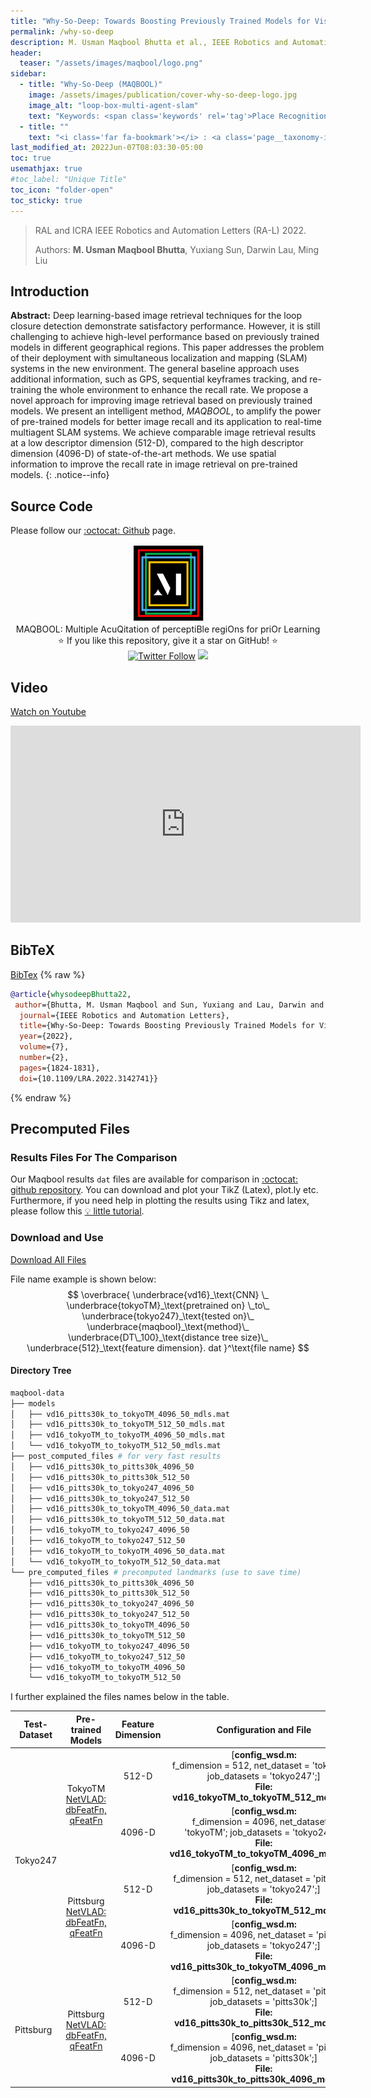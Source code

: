 ```yaml
---
title: "Why-So-Deep: Towards Boosting Previously Trained Models for Visual Place Recognition"
permalink: /why-so-deep
description: M. Usman Maqbool Bhutta et al., IEEE Robotics and Automation Letters (RA-L), 2022.
header:
  teaser: "/assets/images/maqbool/logo.png"
sidebar:
  - title: "Why-So-Deep (MAQBOOL)"
    image: /assets/images/publication/cover-why-so-deep-logo.jpg
    image_alt: "loop-box-multi-agent-slam"
    text: "Keywords: <span class='keywords' rel='tag'>Place Recognition</span> <span class='keywords' rel='tag'>Image Retrieval</span>" 
  - title: ""
    text: "<i class='far fa-bookmark'></i> : <a class='page__taxonomy-item ' href='https://arxiv.org/abs/2201.03212'><i class='fas fa-file-pdf' aria-hidden='true'></i> arXiv</a> <a class='page__taxonomy-item ' href='#video'><i class='fab fa-youtube'></i> Video</a> <a class='page__taxonomy-item ' href='#bibtex'><i class='fas fa-file-alt'></i> BibTeX</a>" 
last_modified_at: 2022Jun-07T08:03:30-05:00
toc: true     
usemathjax: true
#toc_label: "Unique Title"
toc_icon: "folder-open" 
toc_sticky: true
---
```


> RAL and ICRA IEEE Robotics and Automation Letters (RA-L) 2022.
>
> Authors: **M. Usman Maqbool Bhutta**, Yuxiang Sun, Darwin Lau, Ming Liu

## Introduction 

**Abstract:**  Deep learning-based image retrieval techniques for the loop closure detection demonstrate satisfactory performance. However, it is still challenging to achieve high-level performance based on previously trained models in different geographical regions. This paper addresses the problem of their deployment with simultaneous localization and mapping (SLAM) systems in the new environment. The general baseline approach uses additional information, such as GPS, sequential keyframes tracking, and re-training the whole environment to enhance the recall rate. We propose a novel approach for improving image retrieval based on previously trained models. We present an intelligent method, _MAQBOOL_, to amplify the power of pre-trained models for better image recall and its application to real-time multiagent SLAM systems. We achieve comparable image retrieval results at a low descriptor dimension (512-D), compared to the high descriptor dimension (4096-D) of state-of-the-art methods. We use spatial information to improve the recall rate in image retrieval on pre-trained models.
{: .notice--info}


## Source Code

 Please follow our [:octocat: Github](https://github.com/usmanmaqbool/why-so-deep) page.
<p align="center">
   <img src="/assets/images/maqbool/maqbool.png" alt="why-so-deep" style="height: 124px;"> <br>
   MAQBOOL: Multiple AcuQitation of perceptiBle regiOns for priOr Learning <br>
  ⭐️ If you like this repository, give it a star on GitHub! ⭐️
  <br>
  <a href="https://twitter.com/MUsmanMBhutta"><img src="https://img.shields.io/twitter/follow/MUsmanMBhutta.svg?style=social" alt="Twitter Follow" /></a>
  <a href="#license"><img src="https://img.shields.io/github/license/sourcerer-io/hall-of-fame.svg?colorB=ff0000"></a>
</p>



## Video 

<a class="page__taxonomy-item " href="https://youtu.be/Ewdo6u0u764">Watch on <i class='fab fa-youtube'></i> Youtube</a>
<iframe width="560" height="315" src="https://www.youtube.com/embed/Ewdo6u0u764" title="YouTube video player" frameborder="0" allow="accelerometer; autoplay; clipboard-write; encrypted-media; gyroscope; picture-in-picture" allowfullscreen></iframe>




## BibTeX
<a class="page__taxonomy-item " href="/assets/bibtex/why-so-deep-bhutta.bib"><i class="fas fa-download"></i> BibTex</a>
{% raw %}
```bib
@article{whysodeepBhutta22,
 author={Bhutta, M. Usman Maqbool and Sun, Yuxiang and Lau, Darwin and Liu, Ming},
  journal={IEEE Robotics and Automation Letters}, 
  title={Why-So-Deep: Towards Boosting Previously Trained Models for Visual Place Recognition}, 
  year={2022},
  volume={7},
  number={2},
  pages={1824-1831},
  doi={10.1109/LRA.2022.3142741}}
```
{% endraw %}


## Precomputed Files

### Results Files For The Comparison

Our Maqbool results `dat` files are available for comparison in [:octocat: github repository](https://github.com/UsmanMaqbool/why-so-deep#results). You can download and plot your TikZ (Latex), plot.ly etc. Furthermore, if you need help in plotting the results using Tikz and latex, please follow this [💡 little tutorial](https://usmanmaqbool.github.io/how-to-add-tikz-graphs-in-latex/).


### Download and Use

<a class="page__taxonomy-item " href="https://hkustconnect-my.sharepoint.com/:f:/g/personal/mumbhutta_connect_ust_hk/EuFuBFc0azlFrO_XzHJtH1UBKN3uPbQwVyUN82OhEOvbKg"><i class="fas fa-download"></i> Download All Files</a>

File name example is shown below:
$$
\overbrace{
    \underbrace{vd16}_\text{CNN} \_
    \underbrace{tokyoTM}_\text{pretrained on} \_to\_
    \underbrace{tokyo247}_\text{tested on}\_
    \underbrace{maqbool}_\text{method}\_
    \underbrace{DT\_100}_\text{distance tree size}\_
    \underbrace{512}_\text{feature dimension}.
    dat
   }^\text{file name}
$$

#### Directory Tree 
```sh
maqbool-data
├── models
│   ├── vd16_pitts30k_to_tokyoTM_4096_50_mdls.mat
│   ├── vd16_pitts30k_to_tokyoTM_512_50_mdls.mat
│   ├── vd16_tokyoTM_to_tokyoTM_4096_50_mdls.mat
│   └── vd16_tokyoTM_to_tokyoTM_512_50_mdls.mat
├── post_computed_files # for very fast results
│   ├── vd16_pitts30k_to_pitts30k_4096_50
│   ├── vd16_pitts30k_to_pitts30k_512_50
│   ├── vd16_pitts30k_to_tokyo247_4096_50
│   ├── vd16_pitts30k_to_tokyo247_512_50
│   ├── vd16_pitts30k_to_tokyoTM_4096_50_data.mat
│   ├── vd16_pitts30k_to_tokyoTM_512_50_data.mat
│   ├── vd16_tokyoTM_to_tokyo247_4096_50
│   ├── vd16_tokyoTM_to_tokyo247_512_50
│   ├── vd16_tokyoTM_to_tokyoTM_4096_50_data.mat
│   └── vd16_tokyoTM_to_tokyoTM_512_50_data.mat
└── pre_computed_files # precomputed landmarks (use to save time)
    ├── vd16_pitts30k_to_pitts30k_4096_50
    ├── vd16_pitts30k_to_pitts30k_512_50
    ├── vd16_pitts30k_to_tokyo247_4096_50
    ├── vd16_pitts30k_to_tokyo247_512_50
    ├── vd16_pitts30k_to_tokyoTM_4096_50
    ├── vd16_pitts30k_to_tokyoTM_512_50
    ├── vd16_tokyoTM_to_tokyo247_4096_50
    ├── vd16_tokyoTM_to_tokyo247_512_50
    ├── vd16_tokyoTM_to_tokyoTM_4096_50
    └── vd16_tokyoTM_to_tokyoTM_512_50
```

I further explained the files names below in the table.

<table>
    <thead>
        <tr>
            <th>Test-Dataset</th>
            <th class="text-center">Pre-trained Models</th>
            <th class="text-center">Feature Dimension</th>
            <th class="text-center">Configuration and File</th>
        </tr>
    </thead>
    <tbody>
        <tr>
            <td rowspan=4>Tokyo247 </td>
            <td rowspan=2 align="center">TokyoTM <br> <a href="https://hkustconnect-my.sharepoint.com/:f:/g/personal/mumbhutta_connect_ust_hk/EtG4Cg9wxulHlL91yv8M4jgBgiH5Gi3_wJNuYO3FsgCgQA?e=eJYJYg">NetVLAD: dbFeatFn, qFeatFn </a> </td>
            <td align="center">512-D</td>
            <td align="center">[<span style="font-weight: bold;">config_wsd.m:</span> <br> f_dimension = 512, net_dataset = 'tokyoTM'; job_datasets = 'tokyo247';] <br> <b> File: vd16_tokyoTM_to_tokyoTM_512_mdls.mat  </b></td>
        </tr>
        <tr>
            <td align="center">4096-D</td>
            <td align="center">[<span style="font-weight: bold;">config_wsd.m:</span> <br>  f_dimension = 4096, net_dataset = 'tokyoTM'; job_datasets = 'tokyo247';] <br> <b> File: vd16_tokyoTM_to_tokyoTM_4096_mdls.mat </b> </td>
        </tr>
        <tr>
            <td rowspan=2 align="center">Pittsburg <br> <a href="https://hkustconnect-my.sharepoint.com/:f:/g/personal/mumbhutta_connect_ust_hk/EtG4Cg9wxulHlL91yv8M4jgBgiH5Gi3_wJNuYO3FsgCgQA?e=eJYJYg">NetVLAD: dbFeatFn, qFeatFn </a> </td>
            <td align="center"> 512-D</td>
            <td align="center">[<span style="font-weight: bold;">config_wsd.m:</span> <br>  f_dimension = 512, net_dataset = 'pitts30k'; job_datasets = 'tokyo247';] <br> <b> File: vd16_pitts30k_to_tokyoTM_512_mdls.mat </b> </td>
        </tr>
        <tr>
            <td align="center">4096-D</td>
            <td align="center">[<span style="font-weight: bold;">config_wsd.m:</span> <br>  f_dimension = 4096, net_dataset = 'pitts30k'; job_datasets = 'tokyo247';] <br> <b> File: vd16_pitts30k_to_tokyoTM_4096_mdls.mat </b> </td>
        </tr>
        <tr>
            <td rowspan=2>Pittsburg  </td>
            <td rowspan=2 align="center">Pittsburg <br> <a href="https://hkustconnect-my.sharepoint.com/:f:/g/personal/mumbhutta_connect_ust_hk/EtG4Cg9wxulHlL91yv8M4jgBgiH5Gi3_wJNuYO3FsgCgQA?e=eJYJYg">NetVLAD: dbFeatFn, qFeatFn </a> </td>
            <td align="center" >512-D</td>
            <td align="center">[<span style="font-weight: bold;">config_wsd.m:</span> <br>  f_dimension = 512, net_dataset = 'pitts30k'; job_datasets = 'pitts30k';] <br> <b> File: vd16_pitts30k_to_pitts30k_512_mdls.mat </b> </td>
        </tr>
        <tr>
            <td align="center">4096-D</td>
            <td align="center">[<span style="font-weight: bold;">config_wsd.m:</span> <br>  f_dimension = 4096, net_dataset = 'pitts30k'; job_datasets = 'pitts30k';] <br> <b> File: vd16_pitts30k_to_pitts30k_4096_mdls.mat </b> </td>
        </tr>
    </tbody>
</table>
